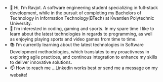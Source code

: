 - 👋 Hi, I’m Ravjot. A software engineering student specializing in full-stack development, while in the pursuit of completing my Bachelors of Technology in Information Technology(BTech) at Kwantlen Polytechnic University. 
- 👀 I’m interested in coding, gaming and sports. In my spare time I like to learn about the latest technologies in regards to programming, as well as enjoying playing sports and video games from time to time.
- 📚 I’m currently learning about the latest technologies in Software Development methodologies, which translates to my proactivness in exploring agile practices, and continous integration to enhance my skills to deliver innovative solutions.
- 📫 How to reach me ...Linkedin works best or send me a message on my website!




